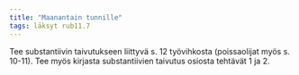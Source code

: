 ```yaml
---
title: "Maanantain tunnille"
tags: läksyt rub11.7
---
```


Tee substantiivin taivutukseen liittyvä s. 12 työvihkosta (poissaolijat myös s. 10-11). Tee myös kirjasta substantiivien taivutus osiosta tehtävät 1 ja 2. 